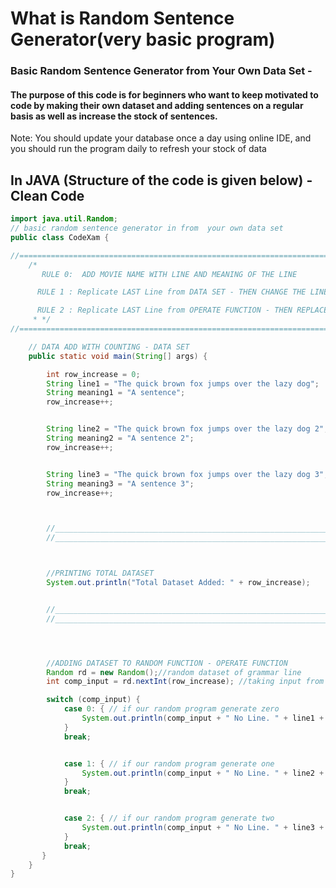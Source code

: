 # What is Random Sentence Generator(very basic program)

### Basic Random Sentence Generator from Your Own Data Set -
#### The purpose of this code is for beginners who want to keep motivated to code by making their own dataset and adding sentences on a regular basis as well as increase the stock of sentences.

Note: You should update your database once a day using online IDE, and you should run the program daily to refresh your stock of data 

## In JAVA (Structure of the code is given below) - Clean Code

```java
import java.util.Random;
// basic random sentence generator in from  your own data set
public class CodeXam {

//========================================================================================================================================================
    /*
       RULE 0:  ADD MOVIE NAME WITH LINE AND MEANING OF THE LINE

      RULE 1 : Replicate LAST Line from DATA SET - THEN CHANGE THE LINE NUMBER(STRING REFERENCE) TO MATCH THE DATA SET AND ADD YOUR DATA ON THIS STRING

      RULE 2 : Replicate LAST Line from OPERATE FUNCTION - THEN REPLACE THE NEXT NUMBER IN CASE FUNCTION AND CHANGE THE LINE NO(STRING REFERENCE)
     * */
//=======================================================================================================================================================

    // DATA ADD WITH COUNTING - DATA SET
    public static void main(String[] args) {

        int row_increase = 0;
        String line1 = "The quick brown fox jumps over the lazy dog";
        String meaning1 = "A sentence";
        row_increase++;


        String line2 = "The quick brown fox jumps over the lazy dog 2";
        String meaning2 = "A sentence 2";
        row_increase++;


        String line3 = "The quick brown fox jumps over the lazy dog 3";
        String meaning3 = "A sentence 3";
        row_increase++;



        //______________________________________________________________________________________________________________________________
        //______________________________________________________________________________________________________________________________



        //PRINTING TOTAL DATASET
        System.out.println("Total Dataset Added: " + row_increase);


        //______________________________________________________________________________________________________________________________
        //______________________________________________________________________________________________________________________________




        //ADDING DATASET TO RANDOM FUNCTION - OPERATE FUNCTION
        Random rd = new Random();//random dataset of grammar line
        int comp_input = rd.nextInt(row_increase); //taking input from the computer

        switch (comp_input) {
            case 0: { // if our random program generate zero
                System.out.println(comp_input + " No Line. " + line1 + "\n" + "Hinglish meaning of this line  : " + meaning1);
            }
            break;


            case 1: { // if our random program generate one
                System.out.println(comp_input + " No Line. " + line2 + "\n" + "Hinglish meaning of this line  : " + meaning2);
            }
            break;


            case 2: { // if our random program generate two
                System.out.println(comp_input + " No Line. " + line3 + "\n" + "Hinglish meaning of this line  : " + meaning3);
            }
            break;
       }
    }
}


```




